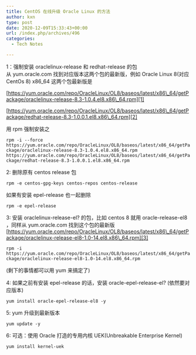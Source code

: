 ```yaml
---
title: CentOS 在线升级 Oracle Linux 的方法
author: kxn
type: post
date: 2020-12-09T15:33:43+00:00
url: /index.php/archives/496
categories:
  - Tech Notes

---
```

1：强制安装 oraclelinux-release 和 redhat-release 的包  
从 yum.oracle.com 找到对应版本这两个包的最新版，例如 Oracle Linux 8(对应 CentOs 8) x86_64 这两个包最新版是

[https://yum.oracle.com/repo/OracleLinux/OL8/baseos/latest/x86\_64/getPackage/oraclelinux-release-8.3-1.0.4.el8.x86\_64.rpm][1]

[https://yum.oracle.com/repo/OracleLinux/OL8/baseos/latest/x86\_64/getPackage/redhat-release-8.3-1.0.0.1.el8.x86\_64.rpm][2]

用 rpm 强制安装之

`rpm -i --force https://yum.oracle.com/repo/OracleLinux/OL8/baseos/latest/x86_64/getPackage/oraclelinux-release-8.3-1.0.4.el8.x86_64.rpm https://yum.oracle.com/repo/OracleLinux/OL8/baseos/latest/x86_64/getPackage/redhat-release-8.3-1.0.0.1.el8.x86_64.rpm`

2: 删除原有 centos release 包

`rpm -e centos-gpg-keys centos-repos centos-release`

如果有安装 epel-release 也一起删除

`rpm -e epel-release`

3: 安装 oraclelinux-release-el? 的包，比如 centos 8 就用 oracle-release-el8 ，同样从 yum.oracle.com 找到这个包的最新版  
[https://yum.oracle.com/repo/OracleLinux/OL8/baseos/latest/x86\_64/getPackage/oraclelinux-release-el8-1.0-14.el8.x86\_64.rpm][3]

`rpm -i https://yum.oracle.com/repo/OracleLinux/OL8/baseos/latest/x86_64/getPackage/oraclelinux-release-el8-1.0-14.el8.x86_64.rpm`

(剩下的事情都可以用 yum 来搞定了)

4: 如果之前有安装 epel-release 的话，安装 oracle-epel-release-el? (依然要对应版本)

`yum install oracle-epel-release-el8 -y`

5: yum 升级到最新版本

`yum update -y`

6: 可选：使用 Oracle 打造的专用内核 UEK(Unbreakable Enterprise Kernel)

`yum install kernel-uek`

 [1]: https://yum.oracle.com/repo/OracleLinux/OL8/baseos/latest/x86_64/getPackage/oraclelinux-release-8.3-1.0.4.el8.x86_64.rpm
 [2]: https://yum.oracle.com/repo/OracleLinux/OL8/baseos/latest/x86_64/getPackage/redhat-release-8.3-1.0.0.1.el8.x86_64.rpm
 [3]: https://yum.oracle.com/repo/OracleLinux/OL8/baseos/latest/x86_64/getPackage/oraclelinux-release-el8-1.0-14.el8.x86_64.rpm